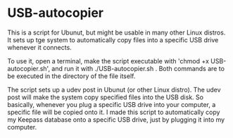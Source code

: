 # USB-autocopier
This is a script for Ubunut, but might be usable in many other Linux distros. It sets up tge system to automatically copy files into a specific USB drive whenever it connects.

To use it, open a terminal, make the script executable with 'chmod +x USB-autocopier.sh', and run it with ./USB-autocopier.sh . Both commands are to be executed in the directory of the file itself.

The script sets up a udev post in Ubunut (or other Linux distro). The udev post will make the system copy specified files into the USB disk. So basically, whenever you plug a specific USB drive into your computer, a specific file will be copied onto it.
I made this script to automatically copy my Keepass database onto a specific USB drive, just by plugging it into my computer.
